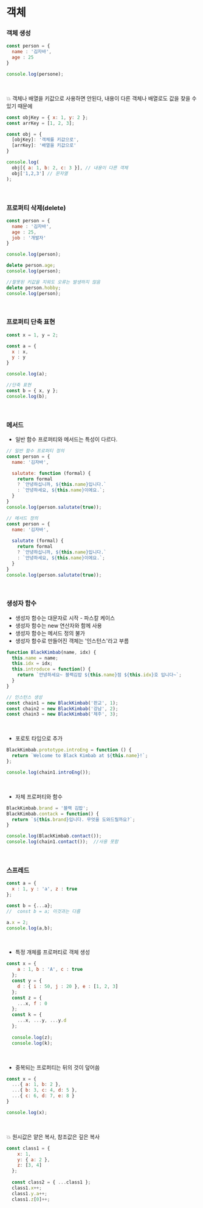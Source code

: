 # 객체

### 객체 생성
``` javascript
const person = {
  name : '김자바',
  age : 25
}

console.log(persone);
```

<br/>

💥 객체나 배열을 키값으로 사용하면 안된다, 내용이 다른 객체나 배열로도 값을 찾을 수 있기 때문에
``` javascript
const objKey = { x: 1, y: 2 };
const arrKey = [1, 2, 3];

const obj = {
  [objKey]: '객체를 키값으로',
  [arrKey]: '배열을 키값으로'
}

console.log(
  obj[{ a: 1, b: 2, c: 3 }], // 내용이 다른 객체
  obj['1,2,3'] // 문자열
);
```

<br/>

### 프로퍼티 삭제(delete)
``` javascript
const person = {
  name : '김자바',
  age : 25,
  job : '개발자'
}

console.log(person);

delete person.age;
console.log(person);

//잘못된 키값을 지워도 오류는 발생하지 않음
delete person.hobby;
console.log(person);
```

<br/>

### 프로퍼티 단축 표현
``` javascript
const x = 1, y = 2;

const a = {
  x : x,
  y : y
}

console.log(a);

//단축 표현
const b = { x, y };
console.log(b);
```

<br/>

### 메서드
- 일반 함수 프로퍼티와 메서드는 특성이 다르다.
``` javascript
// 일반 함수 프로퍼티 정의
const person = {
  name: '김자바',

  salutate: function (formal) {
    return formal
    ? `안녕하십니까, ${this.name}입니다.`
    : `안녕하세요, ${this.name}이에요.`;
  }
}
console.log(person.salutate(true));

// 메서드 정의
const person = {
  name: '김자바',
  
  salutate (formal) {
    return formal
    ? `안녕하십니까, ${this.name}입니다.`
    : `안녕하세요, ${this.name}이에요.`;
  }
}
console.log(person.salutate(true));
```

<br/>

### 생성자 함수
- 생성자 함수는 대문자로 시작 - 파스칼 케이스
- 생성자 함수는 new 연산자와 함께 사용
- 생성자 함수는 메서드 정의 불가
- 생성자 함수로 만들어진 객체는 '인스턴스'라고 부름
``` javascript
function BlackKimbab(name, idx) {
  this.name = name;
  this.idx = idx;
  this.introduce = function() {
    return `안녕하세요~ 블랙김밥 ${this.name}점 ${this.idx}호 입니다~`;
  }
}

// 인스턴스 생성
const chain1 = new BlackKimbab('판교', 1);
const chain2 = new BlackKimbab('강남', 2);
const chain3 = new BlackKimbab('제주', 3);
```

<br/>

- 포로토 타입으로 추가
``` javascript
BlackKimbab.prototype.introEng = function () {
  return `Welcome to Black Kimbab at ${this.name}!`;
};

console.log(chain1.introEng());
```

<br/>

- 자체 프로퍼티와 함수
``` javascript
BlackKimbab.brand = '블랙 김밥';
BlackKimbab.contack = function() {
  return `${this.brand}입니다. 무엇을 도와드릴까요?`;
}

console.log(BlackKimbab.contact());
console.log(chain1.contact());  //사용 못함
```

<br/>

### 스프레드
``` javascript
const a = {
  x : 1, y : 'a', z : true
};

const b = {...a};
//  const b = a; 이것과는 다름

a.x = 2;
console.log(a,b);
```

<br/>

- 특정 개체를 프로퍼티로 객체 생성
``` javascript
const x = {
    a : 1, b : 'A', c : true
  };
  const y = {
    d : { i : 50, j : 20 }, e : [1, 2, 3]
  };
  const z = {
    ...x, f : 0
  };
  const k = {
    ...x, ...y, ...y.d
  };
  
  console.log(z);
  console.log(k);
```

<br/>

- 중복되는 프로퍼티는 뒤의 것이 덮어씀
``` javascript
const x = {
  ...{ a: 1, b: 2 },
  ...{ b: 3, c: 4, d: 5 },
  ...{ c: 6, d: 7, e: 8 }
}

console.log(x);
```

<br/>

💥 원시값은 얕은 복사, 참조값은 깊은 복사
``` javascript
const class1 = {
    x: 1,
    y: { a: 2 },
    z: [3, 4]
  };
  
  const class2 = { ...class1 };
  class1.x++;
  class1.y.a++;
  class1.z[0]++;
```



